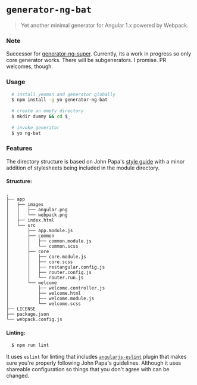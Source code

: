 # `generator-ng-bat`
> Yet another minimal generator for Angular 1.x powered by Webpack.

### Note
Successor for [generator-ng-super](https://github.com/umayr/generator-ng-super). Currently, its a work in progress so only core generator works. There will be subgenerators. I promise. PR welcomes, though.

### Usage

```bash
  # install yeoman and generator globally
  $ npm install -g yo generator-ng-bat
  
  # create an empty directory
  $ mkdir dummy && cd $_
  
  # invoke generator
  $ yo ng-bat
```

### Features

The directory structure is based on John Papa's [style guide](https://github.com/johnpapa/angular-styleguide) 
with a minor addition of stylesheets being included in the module directory.

#### Structure:

```
.
├── app
│   ├── images
│   │   ├── angular.png
│   │   └── webpack.png
│   ├── index.html
│   └── src
│       ├── app.module.js
│       ├── common
│       │   ├── common.module.js
│       │   └── common.scss
│       ├── core
│       │   ├── core.module.js
│       │   ├── core.scss
│       │   ├── restangular.config.js
│       │   ├── router.config.js
│       │   └── router.run.js
│       └── welcome
│           ├── welcome.controller.js
│           ├── welcome.html
│           ├── welcome.module.js
│           └── welcome.scss
├── LICENSE
├── package.json
└── webpack.config.js

```

#### Linting:

```bash
  $ npm run lint
```

It uses `eslint` for linting that includes [`angularjs-eslint`](https://github.com/Gillespie59/angularjs-eslint) 
plugin that makes sure you're properly following John Papa's guidelines. Although it uses shareable configuration
so things that you don't agree with can be changed.

